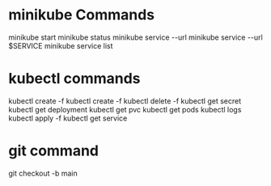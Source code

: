 # minikube Commands

minikube start
minikube status
minikube service <name LoadBalancer> --url
minikube service <name LoadBalancer> --url $SERVICE
minikube service list

# kubectl commands

kubectl create -f <name file>
kubectl create -f <name folder>
kubectl delete -f <name>
kubectl get secret
kubectl get deployment
kubectl get pvc
kubectl get pods
kubectl logs <name pod>
kubectl apply -f <name>
kubectl get service

# git command

git checkout -b main
